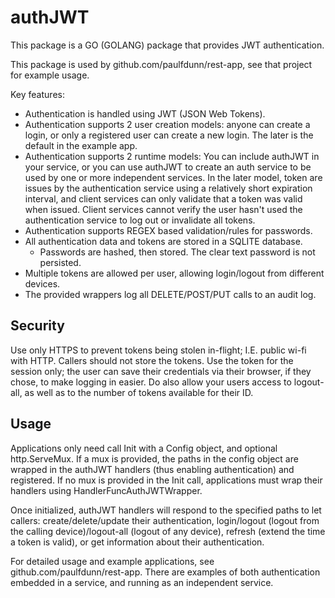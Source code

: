 # authJWT
This package is a GO (GOLANG) package that provides JWT authentication.

This package is used by github.com/paulfdunn/rest-app, see that project for example usage.

Key features:
* Authentication is handled using JWT (JSON Web Tokens).
* Authentication supports 2 user creation models: anyone can create a login, or only a registered user can create a new login. The later is the default in the example app.
* Authentication supports 2 runtime models: You can include authJWT in your service, or you can use authJWT to create an auth service to be used by one or more independent services. In the later model, token are issues by the authentication service using a relatively short expiration interval, and client services can only validate that a token was valid when issued. Client services cannot verify the user hasn't used the authentication service to log out or invalidate all tokens. 
* Authentication supports REGEX based validation/rules for passwords.
* All authentication data and tokens are stored in a SQLITE database.
  * Passwords are hashed, then stored. The clear text password is not persisted.
* Multiple tokens are allowed per user, allowing login/logout from different devices.
* The provided wrappers log all DELETE/POST/PUT calls to an audit log.

## Security
Use only HTTPS to prevent tokens being stolen in-flight; I.E. public wi-fi with HTTP. Callers should not store the tokens. Use the token for the session only; the user can save their credentials via their browser, if they chose, to make logging in easier. Do also allow your users access to logout-all, as well as to the number of tokens available for their ID.

## Usage
Applications only need call Init with a Config object, and optional http.ServeMux. If a mux is provided, the paths in the config object are wrapped in the authJWT handlers (thus enabling authentication) and registered. If no mux is provided in the Init call, applications must wrap their handlers using HandlerFuncAuthJWTWrapper. 

Once initialized, authJWT handlers will respond to the specified paths to let callers: create/delete/update their authentication, login/logout (logout from the calling device)/logout-all (logout of any device), refresh (extend the time a token is valid), or get information about their authentication.

For detailed usage and example applications, see github.com/paulfdunn/rest-app. There are examples of both authentication embedded in a service, and running as an independent service.
